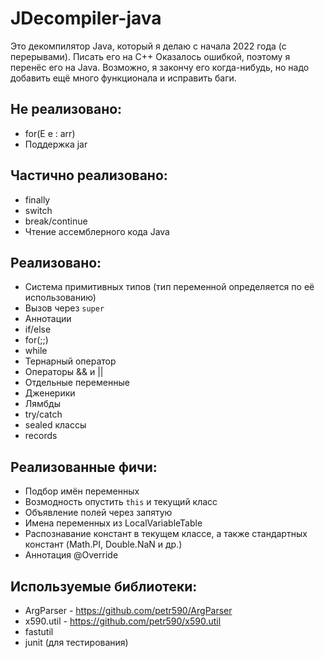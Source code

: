 # JDecompiler-java
Это декомпилятор Java, который я делаю с начала 2022 года (с перерывами).
Писать его на C++ Оказалось ошибкой, поэтому я перенёс его на Java.
Возможно, я закончу его когда-нибудь, но надо добавить ещё много функционала и исправить баги.

## Не реализовано:
- for(E e : arr)
- Поддержка jar

## Частично реализовано:
- finally
- switch
- break/continue
- Чтение ассемблерного кода Java

## Реализовано:
- Система примитивных типов (тип переменной определяется по её использованию)
- Вызов через `super`
- Аннотации
- if/else
- for(;;)
- while
- Тернарный оператор
- Операторы && и ||
- Отдельные переменные
- Дженерики
- Лямбды
- try/catch
- sealed классы
- records

## Реализованные фичи:
- Подбор имён переменных
- Возмодность опустить `this` и текущий класс
- Объявление полей через запятую
- Имена переменных из LocalVariableTable
- Распознавание констант в текущем классе, а также стандартных констант (Math.PI, Double.NaN и др.)
- Аннотация @Override

## Используемые библиотеки:
- ArgParser - https://github.com/petr590/ArgParser
- x590.util - https://github.com/petr590/x590.util
- fastutil
- junit (для тестирования)

